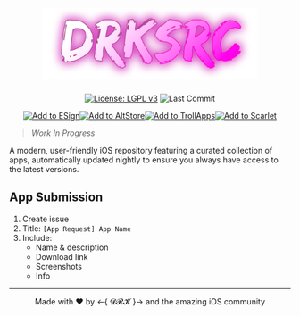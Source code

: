 <h1 align="center">
<img src="static/assets/DRKSRC (Header)(Pink).png" alt="DRKSRC" width="384">
</h1>

<div align="center">

[![License: LGPL v3](https://img.shields.io/badge/License-LGPL_v3-blue.svg)](https://www.gnu.org/licenses/lgpl-3.0) ![Last Commit](https://img.shields.io/github/last-commit/DRKCTRLDEV/DRKSRC)
</div>
<div align='center'>

[![Add to ESign](https://img.shields.io/badge/Add%20to%20ESign-1e90ff?style=for-the-badge)](https://fwuf.in/#/esign://addsource?url=https://raw.githubusercontent.com/DRKCTRLDEV/DRKSRC/main/trollstore.json)[![Add to AltStore](https://img.shields.io/badge/Add%20to%20AltStore-0048ba?style=for-the-badge)](https://fwuf.in/#/altstore://add?url=https://raw.githubusercontent.com/DRKCTRLDEV/DRKSRC/main/altstore.json)[![Add to TrollApps](https://img.shields.io/badge/Add%20to%20TrollApps-B85CFD?style=for-the-badge)](https://fwuf.in/#/trollapps://add?url=https://raw.githubusercontent.com/DRKCTRLDEV/DRKSRC/main/trollapps.json)[![Add to Scarlet](https://img.shields.io/badge/Add%20to%20Scarlet-ff0000?style=for-the-badge)](https://fwuf.in/#/scarlet://repo=https://raw.githubusercontent.com/DRKCTRLDEV/DRKSRC/main/scarlet.json)
</div>

>*Work In Progress*

A modern, user-friendly iOS repository featuring a curated collection of apps, automatically updated nightly to ensure you always have access to the latest versions.

## App Submission

1. Create issue
2. Title: `[App Request] App Name`
3. Include:
   - Name & description
   - Download link
   - Screenshots
   - Info

---

<div align="center">
  Made with ❤️ by ←{ 𝓓𝓡𝓚 }→ and the amazing iOS community
</div>
